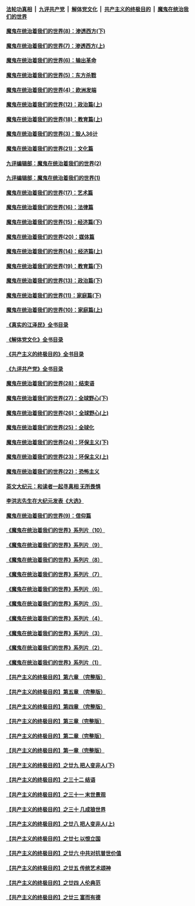 ####  [法轮功真相](../../../../basic/blob/master/README.md?t=11041131) &nbsp;|&nbsp; [九评共产党](../../../../9ping.md/blob/master/README.md?t=11041131) &nbsp;|&nbsp; [解体党文化](../../../../jtdwh.md/blob/master/README.md?t=11041131)  &nbsp;|&nbsp; [共产主义的终极目的](../../../../gczydzjmd.md/blob/master/README.md?t=11041131) &nbsp;|&nbsp; [魔鬼在统治我们的世界](../../../../mgztzwmdsj.md/blob/master/README.md?t=11041131) 

#### [魔鬼在统治着我们的世界(8)：渗透西方(下)](../pages/nsc422/n10429603.md?t=11041131) 

#### [魔鬼在统治着我们的世界(7)：渗透西方(上)](../pages/nsc422/n10426013.md?t=11041131) 

#### [魔鬼在统治着我们的世界(6)：输出革命](../pages/nsc422/n10421536.md?t=11041131) 

#### [魔鬼在统治着我们的世界(5)：东方杀戮](../pages/nsc422/n10417707.md?t=11041131) 

#### [魔鬼在统治着我们的世界(4)：欧洲发端](../pages/nsc422/n10414890.md?t=11041131) 

#### [魔鬼在统治着我们的世界(12)：政治篇(上)](../pages/nsc422/n10444576.md?t=11041131) 

#### [魔鬼在统治着我们的世界(18)：教育篇(上)](../pages/nsc422/n10526970.md?t=11041131) 

#### [魔鬼在统治着我们的世界(3)：毁人36计](../pages/nsc422/n10411583.md?t=11041131) 

#### [魔鬼在统治着我们的世界(21)：文化篇](../pages/nsc422/n10597706.md?t=11041131) 

#### [九评编辑部：魔鬼在统治着我们的世界(2)](../pages/nsc422/n10410036.md?t=11041131) 

#### [九评编辑部：魔鬼在统治着我们的世界(1)](../pages/nsc422/n10406825.md?t=11041131) 

#### [魔鬼在统治着我们的世界(17)：艺术篇](../pages/nsc422/n10499093.md?t=11041131) 

#### [魔鬼在统治着我们的世界(16)：法律篇](../pages/nsc422/n10485969.md?t=11041131) 

#### [魔鬼在统治着我们的世界(15)：经济篇(下)](../pages/nsc422/n10469975.md?t=11041131) 

#### [魔鬼在统治着我们的世界(20)：媒体篇](../pages/nsc422/n10586579.md?t=11041131) 

#### [魔鬼在统治着我们的世界(14)：经济篇(上)](../pages/nsc422/n10457370.md?t=11041131) 

#### [魔鬼在统治着我们的世界(19)：教育篇(下)](../pages/nsc422/n10564808.md?t=11041131) 

#### [魔鬼在统治着我们的世界(13)：政治篇(下)](../pages/nsc422/n10448270.md?t=11041131) 

#### [魔鬼在统治着我们的世界(11)：家庭篇(下)](../pages/nsc422/n10440961.md?t=11041131) 

#### [魔鬼在统治着我们的世界(10)：家庭篇(上)](../pages/nsc422/n10435448.md?t=11041131) 

#### [《真实的江泽民》全书目录](../pages/nsc422/n13721399.md?t=11041131) 

#### [《解体党文化》全书目录](../pages/nsc422/n13721157.md?t=11041131) 

#### [《共产主义的终极目的》全书目录](../pages/nsc422/n13721048.md?t=11041131) 

#### [《九评共产党》全书目录](../pages/nsc422/n13708085.md?t=11041131) 

#### [魔鬼在统治着我们的世界(28)：结束语](../pages/nsc422/n10936246.md?t=11041131) 

#### [魔鬼在统治着我们的世界(27)：全球野心(下)](../pages/nsc422/n10928319.md?t=11041131) 

#### [魔鬼在统治着我们的世界(26)：全球野心(上)](../pages/nsc422/n10900318.md?t=11041131) 

#### [魔鬼在统治着我们的世界(25)：全球化](../pages/nsc422/n10788205.md?t=11041131) 

#### [魔鬼在统治着我们的世界(24)：环保主义(下)](../pages/nsc422/n10695307.md?t=11041131) 

#### [魔鬼在统治着我们的世界(23)：环保主义(上)](../pages/nsc422/n10688613.md?t=11041131) 

#### [魔鬼在统治着我们的世界(22)：恐怖主义](../pages/nsc422/n10614727.md?t=11041131) 

#### [英文大纪元：和读者一起寻真相 无所畏惧](../pages/nsc422/n12542027.md?t=11041131) 

#### [李洪志先生在大纪元发表《大选》](../pages/nsc422/n12534746.md?t=11041131) 

#### [魔鬼在统治着我们的世界(9)：信仰篇](../pages/nsc422/n10432159.md?t=11041131) 

#### [《魔鬼在统治着我们的世界》系列片（10）](../pages/nsc422/n12292670.md?t=11041131) 

#### [《魔鬼在统治着我们的世界》系列片（9）](../pages/nsc422/n12290859.md?t=11041131) 

#### [《魔鬼在统治着我们的世界》系列片（8）](../pages/nsc422/n12287445.md?t=11041131) 

#### [《魔鬼在统治着我们的世界》系列片（7）](../pages/nsc422/n12283425.md?t=11041131) 

#### [《魔鬼在统治着我们的世界》系列片（6）](../pages/nsc422/n12282314.md?t=11041131) 

#### [《魔鬼在统治着我们的世界》系列片（5）](../pages/nsc422/n12281419.md?t=11041131) 

#### [《魔鬼在统治着我们的世界》系列片（4）](../pages/nsc422/n12274024.md?t=11041131) 

#### [《魔鬼在统治着我们的世界》系列片（3）](../pages/nsc422/n12271322.md?t=11041131) 

#### [《魔鬼在统治着我们的世界》系列片（2）](../pages/nsc422/n12269049.md?t=11041131) 

#### [《魔鬼在统治着我们的世界》系列片（1）](../pages/nsc422/n12267575.md?t=11041131) 

#### [【共产主义的终极目的】第六章 （完整版）](../pages/nsc422/n11428913.md?t=11041131) 

#### [【共产主义的终极目的】第五章 （完整版）](../pages/nsc422/n11428912.md?t=11041131) 

#### [【共产主义的终极目的】第四章 （完整版）](../pages/nsc422/n11428907.md?t=11041131) 

#### [【共产主义的终极目的】第三章（完整版）](../pages/nsc422/n11428848.md?t=11041131) 

#### [【共产主义的终极目的】第二章（完整版）](../pages/nsc422/n11428831.md?t=11041131) 

#### [【共产主义的终极目的】第一章（完整版）](../pages/nsc422/n11417651.md?t=11041131) 

#### [【共产主义的终极目的】之廿九 把人变非人(下)](../pages/nsc422/n11344140.md?t=11041131) 

#### [【共产主义的终极目的】之三十二 结语](../pages/nsc422/n11360535.md?t=11041131) 

#### [【共产主义的终极目的】之三十一 末世景观](../pages/nsc422/n11351129.md?t=11041131) 

#### [【共产主义的终极目的】之三十 几成狼世界](../pages/nsc422/n11348280.md?t=11041131) 

#### [【共产主义的终极目的】之廿八 把人变非人(上)](../pages/nsc422/n11340492.md?t=11041131) 

#### [【共产主义的终极目的】之廿七 以恨立国](../pages/nsc422/n11336944.md?t=11041131) 

#### [【共产主义的终极目的】之廿六 中共对抗普世价值](../pages/nsc422/n11324785.md?t=11041131) 

#### [【共产主义的终极目的】之廿五 传统艺术颂神](../pages/nsc422/n11296396.md?t=11041131) 

#### [【共产主义的终极目的】之廿四 人伦典范](../pages/nsc422/n11296397.md?t=11041131) 

#### [【共产主义的终极目的】之廿三 富而有德](../pages/nsc422/n11283598.md?t=11041131) 

